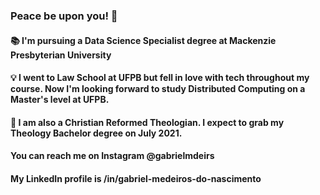 ### Peace be upon you! 👋

#### 📚 I'm pursuing a Data Science Specialist degree at Mackenzie Presbyterian University

#### 💡 I went to Law School at UFPB but fell in love with tech throughout my course. Now I'm looking forward to study Distributed Computing on a Master's level at UFPB.

#### 🌱 I am also a Christian Reformed Theologian. I expect to grab my Theology Bachelor degree on July 2021.

#### You can reach me on Instagram @gabrielmdeirs

#### My LinkedIn profile is /in/gabriel-medeiros-do-nascimento

<!--
**gmnmedeiros/gmnmedeiros** is a ✨ _special_ ✨ repository because its `README.md` (this file) appears on your GitHub profile.

Here are some ideas to get you started:

- 🔭 I’m currently working on ...
- 🌱 I’m currently learning ...
- 👯 I’m looking to collaborate on ...
- 🤔 I’m looking for help with ...
- 💬 Ask me about ...
- 📫 How to reach me: ...
- 😄 Pronouns: ...
- ⚡ Fun fact: ...
-->
